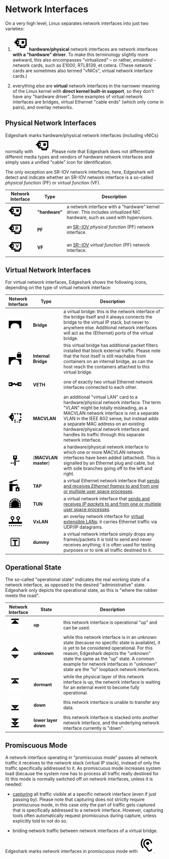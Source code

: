 # Network Interfaces

On a very high level, Linux separates network interfaces into just two
varieties:

1. ![HW network interface](_media/icons/nifs/HardwareNic.svg ':class=mdicon :no-zoom')
   **hardware/physical** network interfaces are network interfaces **with a
   "hardware" driver**. To make this terminology slightly more awkward, this
   also encompasses "virtualized" – or rather, *emulated* – network cards, such
   as E1000, RTL8139, et cetera. (These network cards are sometimes also termed
   "vNICs", virtual network interface cards.)

2. everything else are **virtual** network interfaces in the narrower meaning of
   the Linux kernel with **direct kernel built-in support**, so they don't have
   any "hardware driver". Some examples of virtual network interfaces are
   bridges, virtual Ethernet "cable ends" (which only come in pairs), and
   overlay networks.

## Physical Network Interfaces

Edgeshark marks hardware/physical network interfaces (including vNICs) normally
with ![HW network interface](_media/icons/nifs/HardwareNic.svg ':class=mdicon
:no-zoom'). Please note that Edgeshark does not differentiate different media
types and vendors of hardware network interfaces and simply uses a unified
"cable" icon for identification.

The only exception are SR-IOV network interfaces; here, Edgeshark will detect
and indicate whether an SR-IOV network interface is a so-called _physical
function_ (PF) or _virtual function_ (VF).

| Network Interface | Type | Description |
| --- | --- | --- |
| ![HW](_media/icons/nifs/HardwareNic.svg ':class=mdicon :no-zoom') | **"hardware"** | a network interface with a "hardware" kernel driver. This includes virtualized NIC hardware, such as used with hypervisors. |
| ![PF](_media/icons/nifs/HardwareNicPF.svg ':class=mdicon :no-zoom') | **PF** | an [SR-IOV](https://en.wikipedia.org/wiki/Single-root_input/output_virtualization) _physical function_ (PF) network interface. |
| ![VF](_media/icons/nifs/HardwareNicVF.svg ':class=mdicon :no-zoom') | **VF** | an [SR-IOV](https://en.wikipedia.org/wiki/Single-root_input/output_virtualization) _virtual function_ (PF) network interface. |

## Virtual Network Interfaces

For virtual network interfaces, Edgeshark shows the following icons, depending
on the type of virtual network interface:

| Network Interface | Type | Description |
| --- | --- | --- |
| ![bridge](_media/icons/nifs/Bridge.svg ':class=mdicon :no-zoom') | **Bridge** | a virtual bridge: this is the network interface of the bridge itself and it always connects the bridge to the virtual IP stack, but never to anywhere else. Additional network interfaces will act as the (Ethernet) ports of the virtual bridge. |
| ![internal bridge](_media/icons/nifs/BridgeInternal.svg ':class=mdicon :no-zoom') | **Internal Bridge** | this virtual bridge has additional packet filters installed that block external traffic. Please note that the host itself is still reachable from containers on an internal bridge, as can the host reach the containers attached to this virtual bridge. |
| ![VETH](_media/icons/nifs/Veth.svg ':class=mdicon :no-zoom') | **VETH** | one of exactly two virtual Ethernet network interfaces connected to each other. |
| ![MACVLAN](_media/icons/nifs/Macvlan.svg ':class=mdicon :no-zoom') | **MACVLAN** | an additional "virtual LAN" card to a hardware/physical network interface. The term "VLAN" might be totally misleading, as a MACVLAN network interface is not a separate VLAN in the IEEE 802 sense, but instead adds a separate MAC address on an existing hardware/physical network interface and handles its traffic through this separate network interface. |
| ![MACVLAN master](_media/icons/nifs/MacvlanMaster.svg ':class=mdicon :no-zoom') | (**MACVLAN master**) | a hardware/physical network interface to which one or more MACVLAN network interfaces have been added (attached). This is signalled by an Ethernet plug and cable, but with side branches going off to the left and right. |
| ![TAP](_media/icons/nifs/Tap.svg ':class=mdicon :no-zoom') | **TAP** | a virtual Ethernet network interface that [sends and receives _Ethernet frames_ to and from one or multiple user space processes](https://www.kernel.org/doc/html/v5.8/networking/tuntap.html). |
| ![TUN](_media/icons/nifs/Tun.svg ':class=mdicon :no-zoom') | **TUN** | a virtual network interface that [sends and receives _IP packets_ to and from one or multiple user space processes](https://www.kernel.org/doc/html/v5.8/networking/tuntap.html). |
| ![VxLAN](_media/icons/nifs/Overlay.svg ':class=mdicon :no-zoom') | **VxLAN** | an overlay network interface for [virtual extensible LANs](https://en.wikipedia.org/wiki/Virtual_Extensible_LAN): it carries Ethernet traffic via UDP/IP datagrams. |
| ![Dummy](_media/icons/nifs/Dummy.svg ':class=mdicon :no-zoom') | **dummy** | a virtual network interface simply drops any frames/packets it is told to send and never receives anything; it is often used for testing purposes or to sink all traffic destined to it. |

## Operational State

The so-called "operational state" indicates the real working state of a network
interface, as opposed to the desired "administrative" state. Edgeshark only
depicts the operational state, as this is "where the rubber meets the road".

| Network Interface | State | Description |
| --- | --- | --- |
| ![operstate up](_media/icons/operstates/Up.svg ':class=mdicon :no-zoom') | **up** | this network interface is operational "up" and can be used. |
| ![operstate unknown](_media/icons/operstates/Unknown.svg ':class=mdicon :no-zoom') | **unknown** | while this network interface is in an unknown state (because no specific state is available), it is yet to be considered operational. For this reason, Edgeshark depicts the "unknown" state the same as the "up" state. A common example for network interfaces in "unknown" state are the "lo" loopback network interfaces. |
| ![operstate dormant](_media/icons/operstates/Dormant.svg ':class=mdicon :no-zoom') | **dormant** | while the physical layer of this network interface is up, the network interface is waiting for an external event to become fully operational. |
| ![operstate down](_media/icons/operstates/Down.svg ':class=mdicon :no-zoom') | **down** | this network interface is unable to transfer any data. |
| ![operstate lower layer down](_media/icons/operstates/LowerLayerDown.svg ':class=mdicon :no-zoom') | **lower&nbsp;layer down** | this network interface is stacked onto another network interface, and the underlying network interface currently is "down". |

## Promiscuous Mode

A network interface operating in "promiscuous mode" passes all network traffic
it receives to the network stack (virtual IP stack), instead of only the traffic
specifically addressed to it. As promiscuous mode increases system load (because
the system now has to process all traffic really destined for it) this mode is
normally switched off on network interfaces, unless it is needed:

- [capturing](capture) all traffic visible at a specific network interface
  (even if just passing by). Please note that capturing does not strictly
  require promiscuous mode, in this case only the part of traffic gets captured
  that is specifically addressed to a network interface. However, capturing
  tools often automatically request promiscuous during capture, unless
  explicitly told to not do so.

- briding network traffic between network interfaces of a virtual bridge.

Edgeshark marks network interfaces in promiscuous mode with
![promiscuous mode](_media/icons/Promiscuous.svg ':class=mdicon :no-zoom').
